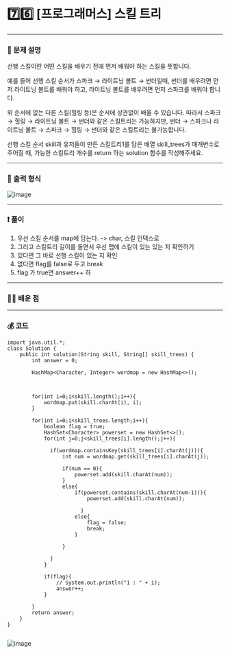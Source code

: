 # 7️⃣6️⃣ [프로그래머스] 스킬 트리 </span> 

---
### 📃 문제 설명
선행 스킬이란 어떤 스킬을 배우기 전에 먼저 배워야 하는 스킬을 뜻합니다.

예를 들어 선행 스킬 순서가 스파크 → 라이트닝 볼트 → 썬더일때, 썬더를 배우려면 먼저 라이트닝 볼트를 배워야 하고, 
라이트닝 볼트를 배우려면 먼저 스파크를 배워야 합니다.

위 순서에 없는 다른 스킬(힐링 등)은 순서에 상관없이 배울 수 있습니다. 
따라서 스파크 → 힐링 → 라이트닝 볼트 → 썬더와 같은 스킬트리는 가능하지만, 썬더 → 스파크나 라이트닝 볼트 → 스파크 → 힐링 → 썬더와 같은 스킬트리는 불가능합니다.

선행 스킬 순서 skill과 유저들이 만든 스킬트리1를 담은 배열 skill_trees가 매개변수로 주어질 때, 
가능한 스킬트리 개수를 return 하는 solution 함수를 작성해주세요.

---
### 🔑 출력 형식
![image](https://github.com/handaldog/DailyAlgo/assets/96431408/98918cd0-3463-41e4-8052-5bc7e1364d5d)


---
### ❗️ 풀이 
1. 우선 스킬 순서를 map에 담는다. -> char, 스킬 인덱스로
2. 그리고 스킬트리 길이를 돌면서 우선 맵에 스킬이 있는 있는 지 확인하기
3. 있다면 그 바로 선행 스킬이 있는 지 확인
4. 없다면 flag를 false로 두고 break
5. flag 가 true면 answer++ 하


--- 
### 👨‍💻 배운 점


---
### 💰 코드
```
import java.util.*;
class Solution {
    public int solution(String skill, String[] skill_trees) {
        int answer = 0;
        
        HashMap<Character, Integer> wordmap = new HashMap<>();
        
        
        
        for(int i=0;i<skill.length();i++){
            wordmap.put(skill.charAt(i), i);
        }
        
        for(int i=0;i<skill_trees.length;i++){
            boolean flag = true;
            HashSet<Character> powerset = new HashSet<>();
            for(int j=0;j<skill_trees[i].length();j++){
                
              if(wordmap.containsKey(skill_trees[i].charAt(j))){
                  int num = wordmap.get(skill_trees[i].charAt(j));
                  
                  if(num == 0){
                      powerset.add(skill.charAt(num));
                  }
                  else{
                      if(powerset.contains(skill.charAt(num-1))){
                          powerset.add(skill.charAt(num));
                   
                        }
                      else{
                          flag = false;
                          break;
                      }
                      
                  }
                  
              }  
            }
            
            if(flag){
                // System.out.println("1 : " + i);
                answer++;
            }
            
        }
        return answer;
    }
}


```
![image](https://github.com/handaldog/DailyAlgo/assets/96431408/bb6b6592-1940-41bb-9b6e-d7ba3fc522d4)

